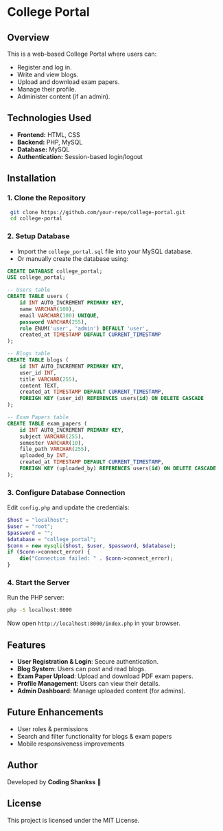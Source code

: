 # College Portal

## Overview
This is a web-based College Portal where users can:
- Register and log in.
- Write and view blogs.
- Upload and download exam papers.
- Manage their profile.
- Administer content (if an admin).

## Technologies Used
- **Frontend:** HTML, CSS
- **Backend:** PHP, MySQL
- **Database:** MySQL
- **Authentication:** Session-based login/logout

## Installation
### 1. Clone the Repository
```sh
 git clone https://github.com/your-repo/college-portal.git
 cd college-portal
```

### 2. Setup Database
- Import the `college_portal.sql` file into your MySQL database.
- Or manually create the database using:
```sql
CREATE DATABASE college_portal;
USE college_portal;

-- Users table
CREATE TABLE users (
    id INT AUTO_INCREMENT PRIMARY KEY,
    name VARCHAR(100),
    email VARCHAR(100) UNIQUE,
    password VARCHAR(255),
    role ENUM('user', 'admin') DEFAULT 'user',
    created_at TIMESTAMP DEFAULT CURRENT_TIMESTAMP
);

-- Blogs table
CREATE TABLE blogs (
    id INT AUTO_INCREMENT PRIMARY KEY,
    user_id INT,
    title VARCHAR(255),
    content TEXT,
    created_at TIMESTAMP DEFAULT CURRENT_TIMESTAMP,
    FOREIGN KEY (user_id) REFERENCES users(id) ON DELETE CASCADE
);

-- Exam Papers table
CREATE TABLE exam_papers (
    id INT AUTO_INCREMENT PRIMARY KEY,
    subject VARCHAR(255),
    semester VARCHAR(10),
    file_path VARCHAR(255),
    uploaded_by INT,
    created_at TIMESTAMP DEFAULT CURRENT_TIMESTAMP,
    FOREIGN KEY (uploaded_by) REFERENCES users(id) ON DELETE CASCADE
);
```

### 3. Configure Database Connection
Edit `config.php` and update the credentials:
```php
$host = "localhost";
$user = "root";
$password = "";
$database = "college_portal";
$conn = new mysqli($host, $user, $password, $database);
if ($conn->connect_error) {
    die("Connection failed: " . $conn->connect_error);
}
```

### 4. Start the Server
Run the PHP server:
```sh
php -S localhost:8000
```

Now open `http://localhost:8000/index.php` in your browser.

## Features
- **User Registration & Login**: Secure authentication.
- **Blog System**: Users can post and read blogs.
- **Exam Paper Upload**: Upload and download PDF exam papers.
- **Profile Management**: Users can view their details.
- **Admin Dashboard**: Manage uploaded content (for admins).



## Future Enhancements
- User roles & permissions
- Search and filter functionality for blogs & exam papers
- Mobile responsiveness improvements

## Author
Developed by **Coding Shankss** 🚀

## License
This project is licensed under the MIT License.

